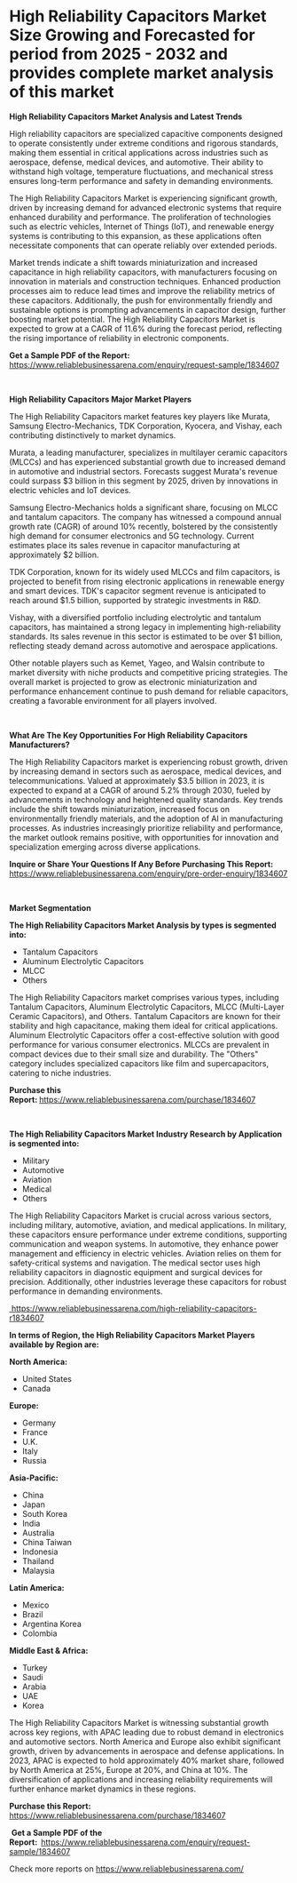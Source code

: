 <p><h1>High Reliability Capacitors Market Size Growing and Forecasted for period from 2025 - 2032 and provides complete market analysis of this market</h1></p><p><strong>High Reliability Capacitors Market Analysis and Latest Trends</strong></p>
<p><p>High reliability capacitors are specialized capacitive components designed to operate consistently under extreme conditions and rigorous standards, making them essential in critical applications across industries such as aerospace, defense, medical devices, and automotive. Their ability to withstand high voltage, temperature fluctuations, and mechanical stress ensures long-term performance and safety in demanding environments.</p><p>The High Reliability Capacitors Market is experiencing significant growth, driven by increasing demand for advanced electronic systems that require enhanced durability and performance. The proliferation of technologies such as electric vehicles, Internet of Things (IoT), and renewable energy systems is contributing to this expansion, as these applications often necessitate components that can operate reliably over extended periods.</p><p>Market trends indicate a shift towards miniaturization and increased capacitance in high reliability capacitors, with manufacturers focusing on innovation in materials and construction techniques. Enhanced production processes aim to reduce lead times and improve the reliability metrics of these capacitors. Additionally, the push for environmentally friendly and sustainable options is prompting advancements in capacitor design, further boosting market potential. The High Reliability Capacitors Market is expected to grow at a CAGR of 11.6% during the forecast period, reflecting the rising importance of reliability in electronic components.</p></p>
<p><strong>Get a Sample PDF of the Report:&nbsp;</strong> <a href="https://www.reliablebusinessarena.com/enquiry/request-sample/1834607?utm_campaign=2112&utm_medium=2&utm_source=Github&utm_content=ia&utm_term=11022025&utm_id=high-reliability-capacitors">https://www.reliablebusinessarena.com/enquiry/request-sample/1834607</a></p>
<p>&nbsp;</p>
<p><strong>High Reliability Capacitors Major Market Players</strong></p>
<p><p>The High Reliability Capacitors market features key players like Murata, Samsung Electro-Mechanics, TDK Corporation, Kyocera, and Vishay, each contributing distinctively to market dynamics. </p><p>Murata, a leading manufacturer, specializes in multilayer ceramic capacitors (MLCCs) and has experienced substantial growth due to increased demand in automotive and industrial sectors. Forecasts suggest Murata's revenue could surpass $3 billion in this segment by 2025, driven by innovations in electric vehicles and IoT devices.</p><p>Samsung Electro-Mechanics holds a significant share, focusing on MLCC and tantalum capacitors. The company has witnessed a compound annual growth rate (CAGR) of around 10% recently, bolstered by the consistently high demand for consumer electronics and 5G technology. Current estimates place its sales revenue in capacitor manufacturing at approximately $2 billion.</p><p>TDK Corporation, known for its widely used MLCCs and film capacitors, is projected to benefit from rising electronic applications in renewable energy and smart devices. TDK's capacitor segment revenue is anticipated to reach around $1.5 billion, supported by strategic investments in R&D.</p><p>Vishay, with a diversified portfolio including electrolytic and tantalum capacitors, has maintained a strong legacy in implementing high-reliability standards. Its sales revenue in this sector is estimated to be over $1 billion, reflecting steady demand across automotive and aerospace applications.</p><p>Other notable players such as Kemet, Yageo, and Walsin contribute to market diversity with niche products and competitive pricing strategies. The overall market is projected to grow as electronic miniaturization and performance enhancement continue to push demand for reliable capacitors, creating a favorable environment for all players involved.</p></p>
<p>&nbsp;</p>
<p><strong>What Are The Key Opportunities For High Reliability Capacitors Manufacturers?</strong></p>
<p><p>The High Reliability Capacitors market is experiencing robust growth, driven by increasing demand in sectors such as aerospace, medical devices, and telecommunications. Valued at approximately $3.5 billion in 2023, it is expected to expand at a CAGR of around 5.2% through 2030, fueled by advancements in technology and heightened quality standards. Key trends include the shift towards miniaturization, increased focus on environmentally friendly materials, and the adoption of AI in manufacturing processes. As industries increasingly prioritize reliability and performance, the market outlook remains positive, with opportunities for innovation and specialization emerging across diverse applications.</p></p>
<p><strong>Inquire or Share Your Questions If Any Before Purchasing This Report:</strong> <a href="https://www.reliablebusinessarena.com/enquiry/pre-order-enquiry/1834607?utm_campaign=2112&utm_medium=2&utm_source=Github&utm_content=ia&utm_term=11022025&utm_id=high-reliability-capacitors">https://www.reliablebusinessarena.com/enquiry/pre-order-enquiry/1834607</a></p>
<p>&nbsp;</p>
<p><strong>Market Segmentation</strong></p>
<p><strong>The High Reliability Capacitors Market Analysis by types is segmented into:</strong></p>
<p><ul><li>Tantalum Capacitors</li><li>Aluminum Electrolytic Capacitors</li><li>MLCC</li><li>Others</li></ul></p>
<p><p>The High Reliability Capacitors market comprises various types, including Tantalum Capacitors, Aluminum Electrolytic Capacitors, MLCC (Multi-Layer Ceramic Capacitors), and Others. Tantalum Capacitors are known for their stability and high capacitance, making them ideal for critical applications. Aluminum Electrolytic Capacitors offer a cost-effective solution with good performance for various consumer electronics. MLCCs are prevalent in compact devices due to their small size and durability. The "Others" category includes specialized capacitors like film and supercapacitors, catering to niche industries.</p></p>
<p><strong>Purchase this Report:&nbsp;</strong><a href="https://www.reliablebusinessarena.com/purchase/1834607?utm_campaign=2112&utm_medium=2&utm_source=Github&utm_content=ia&utm_term=11022025&utm_id=high-reliability-capacitors">https://www.reliablebusinessarena.com/purchase/1834607</a></p>
<p>&nbsp;</p>
<p><strong>The High Reliability Capacitors Market Industry Research by Application is segmented into:</strong></p>
<p><ul><li>Military</li><li>Automotive</li><li>Aviation</li><li>Medical</li><li>Others</li></ul></p>
<p><p>The High Reliability Capacitors Market is crucial across various sectors, including military, automotive, aviation, and medical applications. In military, these capacitors ensure performance under extreme conditions, supporting communication and weapon systems. In automotive, they enhance power management and efficiency in electric vehicles. Aviation relies on them for safety-critical systems and navigation. The medical sector uses high reliability capacitors in diagnostic equipment and surgical devices for precision. Additionally, other industries leverage these capacitors for robust performance in demanding environments.</p></p>
<p><a href="https://www.reliablebusinessarena.com/high-reliability-capacitors-r1834607?utm_campaign=2112&utm_medium=2&utm_source=Github&utm_content=ia&utm_term=11022025&utm_id=high-reliability-capacitors">&nbsp;https://www.reliablebusinessarena.com/high-reliability-capacitors-r1834607</a></p>
<p><strong>In terms of Region, the High Reliability Capacitors Market Players available by Region are:</strong></p>
<p>
    <p> <strong> North America: </strong>
        <ul>
            <li>United States</li>
            <li>Canada</li>
        </ul>
        </p> 
    <p> <strong> Europe: </strong>
        <ul>
            <li>Germany</li>
            <li>France</li>
            <li>U.K.</li>
            <li>Italy</li>
            <li>Russia</li>
        </ul>
        </p> 
    <p> <strong> Asia-Pacific: </strong>
        <ul>
            <li>China</li>
            <li>Japan</li>
            <li>South Korea</li>
            <li>India</li>
            <li>Australia</li>
            <li>China Taiwan</li>
            <li>Indonesia</li>
            <li>Thailand</li>
            <li>Malaysia</li>
        </ul>
        </p> 
    <p> <strong> Latin America: </strong>
        <ul>
            <li>Mexico</li>
            <li>Brazil</li>
            <li>Argentina Korea</li>
            <li>Colombia</li>
        </ul>
        </p> 
    <p> <strong> Middle East & Africa: </strong>
        <ul>
            <li>Turkey</li>
            <li>Saudi</li>
            <li>Arabia</li>
            <li>UAE</li>
            <li>Korea</li>
        </ul>
    </p>
    </p>
<p><p>The High Reliability Capacitors Market is witnessing substantial growth across key regions, with APAC leading due to robust demand in electronics and automotive sectors. North America and Europe also exhibit significant growth, driven by advancements in aerospace and defense applications. In 2023, APAC is expected to hold approximately 40% market share, followed by North America at 25%, Europe at 20%, and China at 10%. The diversification of applications and increasing reliability requirements will further enhance market dynamics in these regions.</p></p>
<p><strong>Purchase this Report: </strong><a href="https://www.reliablebusinessarena.com/purchase/1834607?utm_campaign=2112&utm_medium=2&utm_source=Github&utm_content=ia&utm_term=11022025&utm_id=high-reliability-capacitors">https://www.reliablebusinessarena.com/purchase/1834607</a></p>
<p>&nbsp;<strong>Get a Sample PDF of the Report:&nbsp;&nbsp;</strong><a href="https://www.reliablebusinessarena.com/enquiry/request-sample/1834607?utm_campaign=2112&utm_medium=2&utm_source=Github&utm_content=ia&utm_term=11022025&utm_id=high-reliability-capacitors">https://www.reliablebusinessarena.com/enquiry/request-sample/1834607</a></p>
<p><strong></strong></p>
<p>Check more reports on <a href="https://www.reliablebusinessarena.com/?utm_campaign=2112&utm_medium=2&utm_source=Github&utm_content=ia&utm_term=11022025&utm_id=high-reliability-capacitors">https://www.reliablebusinessarena.com/</a></p>